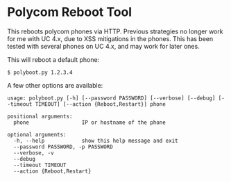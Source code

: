 Polycom Reboot Tool
===================

This reboots polycom phones via HTTP. Previous strategies no longer work for me with UC 4.x, due to XSS mitigations in the phones. This has been tested with several phones on UC 4.x, and may work for later ones.

This will reboot a default phone:

``` console
$ polyboot.py 1.2.3.4
```

A few other options are available:

``` console
usage: polyboot.py [-h] [--password PASSWORD] [--verbose] [--debug] [--timeout TIMEOUT] [--action {Reboot,Restart}] phone

positional arguments:
  phone                 IP or hostname of the phone

optional arguments:
  -h, --help            show this help message and exit
  --password PASSWORD, -p PASSWORD
  --verbose, -v
  --debug
  --timeout TIMEOUT
  --action {Reboot,Restart}
```

